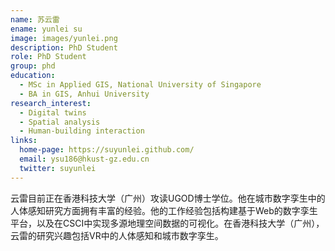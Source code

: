 ```yaml
---
name: 苏云雷
ename: yunlei su
image: images/yunlei.png
description: PhD Student
role: PhD Student
group: phd
education:
  - MSc in Applied GIS, National University of Singapore
  - BA in GIS, Anhui University
research_interest:
  - Digital twins
  - Spatial analysis
  - Human-building interaction
links:
  home-page: https://suyunlei.github.com/
  email: ysu186@hkust-gz.edu.cn
  twitter: suyunlei
---
```


云雷目前正在香港科技大学（广州）攻读UGOD博士学位。他在城市数字孪生中的人体感知研究方面拥有丰富的经验。他的工作经验包括构建基于Web的数字孪生平台，以及在CSCI中实现多源地理空间数据的可视化。在香港科技大学（广州），云雷的研究兴趣包括VR中的人体感知和城市数字孪生。
